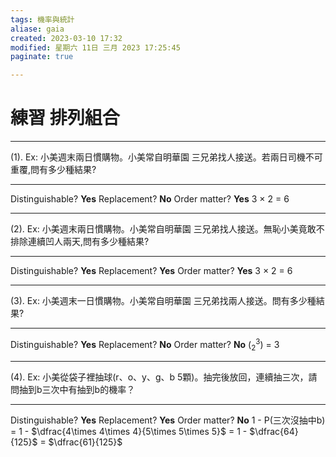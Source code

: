 ```yaml
---
tags: 機率與統計
aliase: gaia
created: 2023-03-10 17:32
modified: 星期六 11日 三月 2023 17:25:45
paginate: true

---
```


<style> 
section { 
	background-color: rgba(30,144,255,0.8);
	font-size: 50px;
}
</style>
# 練習 排列組合 
---
<!-- 
class: invert
-->
(1). Ex: 小美週末兩日慣購物。小美常自明華園 三兄弟找人接送。若兩日司機不可重覆,問有多少種結果? 

---
<style scoped> 
section { 
	color: black;
	font-weight: bold;
}
</style>

Distinguishable? **Yes**
Replacement?  **No** 
Order matter? **Yes** 
3 × 2 = 6

---
(2). Ex: 小美週末兩日慣購物。小美常自明華園 三兄弟找人接送。無恥小美竟敢不排除連續凹人兩天,問有多少種結果?

***
<style scoped> 
section { 
	color: black;
	font-weight: bold;
}
</style>

Distinguishable? **Yes**
Replacement?  **Yes** 
Order matter? **Yes** 
3 × 2 = 6

***
(3). Ex: 小美週末一日慣購物。小美常自明華園 三兄弟找兩人接送。問有多少種結果?

***
<style scoped> 
section { 
	color: black;
	font-weight: bold;
}
</style>


Distinguishable? **Yes**
Replacement?  **No** 
Order matter? **No** 
$(_2^3)$ = 3
***
(4). Ex: 小美從袋子裡抽球(r、o、y、g、b 5顆)。抽完後放回，連續抽三次，請問抽到b三次中有抽到b的機率？

***
<style scoped> 
section { 
	color: black;
	font-weight: bold;
}
</style>


Distinguishable? **Yes**
Replacement?  **Yes** 
Order matter? **No** 
1 - P(三次沒抽中b) = 1 - $\dfrac{4\times 4\times 4}{5\times 5\times 5}$ 
= 1 - $\dfrac{64}{125}$ = $\dfrac{61}{125}$
